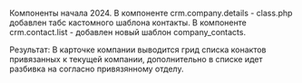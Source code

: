 Компоненты начала 2024.
В компоненте crm.company.details - class.php добавлен табс кастомного шаблона контакты.
В компоненте crm.contact.list - добавлен новый шаблон company_contacts. 

Результат:
В карточке компании выводится грид списка конактов привязанных к текущей компании, дополнительно в списке идет разбивка на согласно привязянному отделу.
